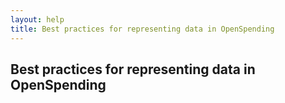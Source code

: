 ```yaml
---
layout: help
title: Best practices for representing data in OpenSpending
---
```


## Best practices for representing data in OpenSpending





